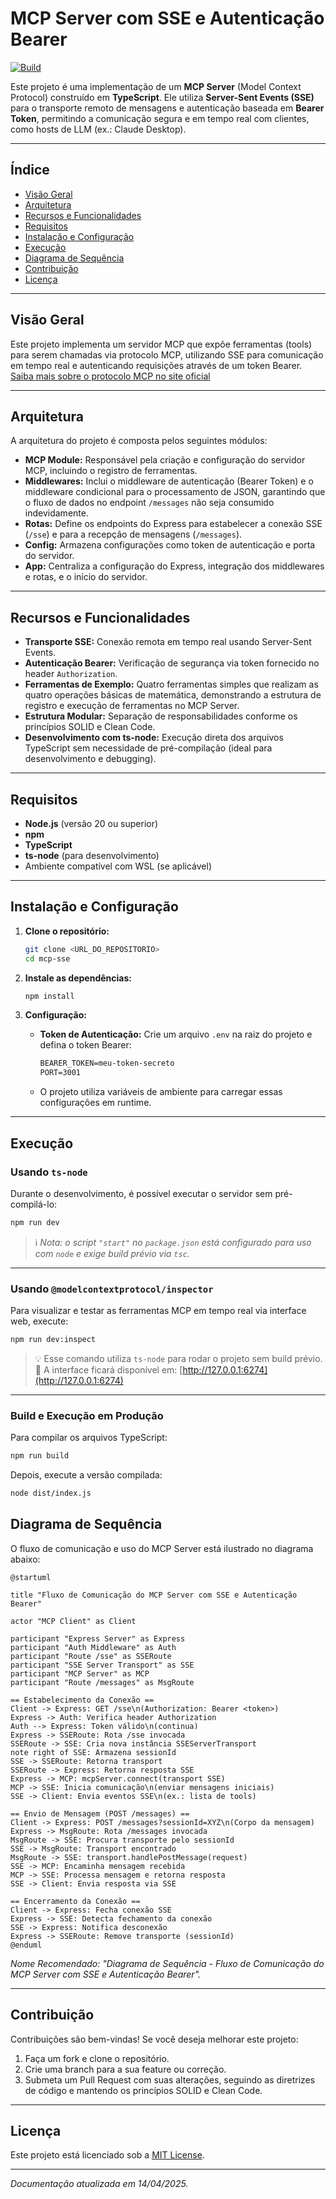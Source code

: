 # MCP Server com SSE e Autenticação Bearer

[![Build](https://github.com/br-silvano/mcp-sse/actions/workflows/build.yml/badge.svg)](https://github.com/br-silvano/mcp-sse/actions/workflows/build.yml)

Este projeto é uma implementação de um **MCP Server** (Model Context Protocol) construído em **TypeScript**. Ele utiliza **Server-Sent Events (SSE)** para o transporte remoto de mensagens e autenticação baseada em **Bearer Token**, permitindo a comunicação segura e em tempo real com clientes, como hosts de LLM (ex.: Claude Desktop).

---

## Índice

- [Visão Geral](#visao-geral)
- [Arquitetura](#arquitetura)
- [Recursos e Funcionalidades](#recursos-e-funcionalidades)
- [Requisitos](#requisitos)
- [Instalação e Configuração](#instalao-e-configuracao)
- [Execução](#execucao)
- [Diagrama de Sequência](#diagrama-de-sequencia)
- [Contribuição](#contribuicao)
- [Licença](#licenca)

---

## Visão Geral

Este projeto implementa um servidor MCP que expõe ferramentas (tools) para serem chamadas via protocolo MCP, utilizando SSE para comunicação em tempo real e autenticando requisições através de um token Bearer.
<a href="https://modelcontext.org" target="_blank" rel="noopener noreferrer">Saiba mais sobre o protocolo MCP no site oficial</a>

---

## Arquitetura

A arquitetura do projeto é composta pelos seguintes módulos:

- **MCP Module:** Responsável pela criação e configuração do servidor MCP, incluindo o registro de ferramentas.
- **Middlewares:** Inclui o middleware de autenticação (Bearer Token) e o middleware condicional para o processamento de JSON, garantindo que o fluxo de dados no endpoint `/messages` não seja consumido indevidamente.
- **Rotas:** Define os endpoints do Express para estabelecer a conexão SSE (`/sse`) e para a recepção de mensagens (`/messages`).
- **Config:** Armazena configurações como token de autenticação e porta do servidor.
- **App:** Centraliza a configuração do Express, integração dos middlewares e rotas, e o início do servidor.

---

## Recursos e Funcionalidades

- **Transporte SSE:** Conexão remota em tempo real usando Server-Sent Events.
- **Autenticação Bearer:** Verificação de segurança via token fornecido no header `Authorization`.
- **Ferramentas de Exemplo:** Quatro ferramentas simples que realizam as quatro operações básicas de matemática, demonstrando a estrutura de registro e execução de ferramentas no MCP Server.
- **Estrutura Modular:** Separação de responsabilidades conforme os princípios SOLID e Clean Code.
- **Desenvolvimento com ts-node:** Execução direta dos arquivos TypeScript sem necessidade de pré-compilação (ideal para desenvolvimento e debugging).

---

## Requisitos

- **Node.js** (versão 20 ou superior)
- **npm**
- **TypeScript**
- **ts-node** (para desenvolvimento)
- Ambiente compatível com WSL (se aplicável)

---

## Instalação e Configuração

1. **Clone o repositório:**

   ```bash
   git clone <URL_DO_REPOSITORIO>
   cd mcp-sse
   ```

2. **Instale as dependências:**

   ```bash
   npm install
   ```

3. **Configuração:**

   - **Token de Autenticação:**
     Crie um arquivo `.env` na raiz do projeto e defina o token Bearer:

     ```txt
     BEARER_TOKEN=meu-token-secreto
     PORT=3001
     ```

   - O projeto utiliza variáveis de ambiente para carregar essas configurações em runtime.

---

## Execução

### Usando `ts-node`

Durante o desenvolvimento, é possível executar o servidor sem pré-compilá-lo:

```bash
npm run dev
```

> ℹ️ _Nota: o script `"start"` no `package.json` está configurado para uso com `node` e exige build prévio via `tsc`._

---

### Usando `@modelcontextprotocol/inspector`

Para visualizar e testar as ferramentas MCP em tempo real via interface web, execute:

```bash
npm run dev:inspect
```

> 💡 Esse comando utiliza `ts-node` para rodar o projeto sem build prévio.
> 🔐 A interface ficará disponível em: [http://127.0.0.1:6274](http://127.0.0.1:6274)

---

### Build e Execução em Produção

Para compilar os arquivos TypeScript:

```bash
npm run build
```

Depois, execute a versão compilada:

```bash
node dist/index.js
```

## Diagrama de Sequência

O fluxo de comunicação e uso do MCP Server está ilustrado no diagrama abaixo:

```plantuml
@startuml

title "Fluxo de Comunicação do MCP Server com SSE e Autenticação Bearer"

actor "MCP Client" as Client

participant "Express Server" as Express
participant "Auth Middleware" as Auth
participant "Route /sse" as SSERoute
participant "SSE Server Transport" as SSE
participant "MCP Server" as MCP
participant "Route /messages" as MsgRoute

== Estabelecimento da Conexão ==
Client -> Express: GET /sse\n(Authorization: Bearer <token>)
Express -> Auth: Verifica header Authorization
Auth --> Express: Token válido\n(continua)
Express -> SSERoute: Rota /sse invocada
SSERoute -> SSE: Cria nova instância SSEServerTransport
note right of SSE: Armazena sessionId
SSE -> SSERoute: Retorna transport
SSERoute -> Express: Retorna resposta SSE
Express -> MCP: mcpServer.connect(transport SSE)
MCP -> SSE: Inicia comunicação\n(enviar mensagens iniciais)
SSE -> Client: Envia eventos SSE\n(ex.: lista de tools)

== Envio de Mensagem (POST /messages) ==
Client -> Express: POST /messages?sessionId=XYZ\n(Corpo da mensagem)
Express -> MsgRoute: Rota /messages invocada
MsgRoute -> SSE: Procura transporte pelo sessionId
SSE -> MsgRoute: Transport encontrado
MsgRoute -> SSE: transport.handlePostMessage(request)
SSE -> MCP: Encaminha mensagem recebida
MCP -> SSE: Processa mensagem e retorna resposta
SSE -> Client: Envia resposta via SSE

== Encerramento da Conexão ==
Client -> Express: Fecha conexão SSE
Express -> SSE: Detecta fechamento da conexão
SSE -> Express: Notifica desconexão
Express -> SSERoute: Remove transporte (sessionId)
@enduml
```

_Nome Recomendado: "Diagrama de Sequência - Fluxo de Comunicação do MCP Server com SSE e Autenticação Bearer"._

---

## Contribuição

Contribuições são bem-vindas! Se você deseja melhorar este projeto:

1. Faça um fork e clone o repositório.
2. Crie uma branch para a sua feature ou correção.
3. Submeta um Pull Request com suas alterações, seguindo as diretrizes de código e mantendo os princípios SOLID e Clean Code.

---

## Licença

Este projeto está licenciado sob a [MIT License](LICENSE).

---

*Documentação atualizada em 14/04/2025.*
